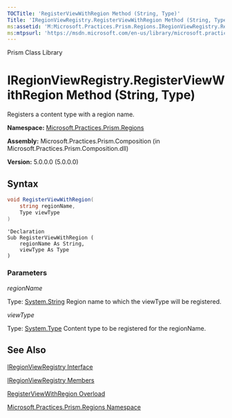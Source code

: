 ```yaml
---
TOCTitle: 'RegisterViewWithRegion Method (String, Type)'
Title: 'IRegionViewRegistry.RegisterViewWithRegion Method (String, Type) (Microsoft.Practices.Prism.Regions)'
ms:assetid: 'M:Microsoft.Practices.Prism.Regions.IRegionViewRegistry.RegisterViewWithRegion(System.String,System.Type)'
ms:mtpsurl: 'https://msdn.microsoft.com/en-us/library/microsoft.practices.prism.regions.iregionviewregistry.registerviewwithregion(v=pandp.50)'
---
```


Prism Class Library

IRegionViewRegistry.RegisterViewWithRegion Method (String, Type)
====================================================================

Registers a content type with a region name.

**Namespace:** [Microsoft.Practices.Prism.Regions](https://msdn.microsoft.com/en-us/library/microsoft.practices.prism.regions(v=pandp.50))

**Assembly:** Microsoft.Practices.Prism.Composition (in Microsoft.Practices.Prism.Composition.dll)

**Version:** 5.0.0.0 (5.0.0.0)


## Syntax


```C#
void RegisterViewWithRegion(
	string regionName,
	Type viewType
)
```

```VB
'Declaration
Sub RegisterViewWithRegion ( 
	regionName As String,
	viewType As Type
)
```


### Parameters

*regionName*
  
Type: [System.String](http://msdn.microsoft.com/en-us/library/s1wwdcbf)
Region name to which the viewType will be registered.

*viewType*  

Type: [System.Type](http://msdn.microsoft.com/en-us/library/42892f65)
Content type to be registered for the regionName.

See Also
--------


[IRegionViewRegistry Interface](https://msdn.microsoft.com/en-us/library/microsoft.practices.prism.regions.iregionviewregistry(v=pandp.50))

[IRegionViewRegistry Members](https://msdn.microsoft.com/en-us/library/microsoft.practices.prism.regions.iregionviewregistry_members(v=pandp.50))

[RegisterViewWithRegion Overload](https://msdn.microsoft.com/en-us/library/microsoft.practices.prism.regions.iregionviewregistry.registerviewwithregion(v=pandp.50))

[Microsoft.Practices.Prism.Regions Namespace](https://msdn.microsoft.com/en-us/library/microsoft.practices.prism.regions(v=pandp.50))
